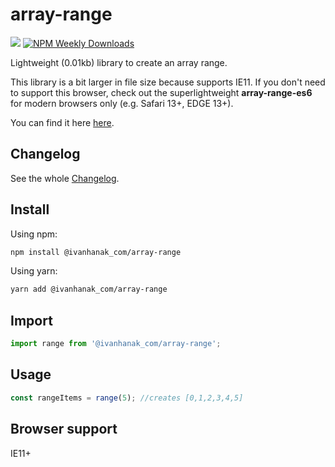 # array-range

[![](https://flat.badgen.net/npm/v/@ivanhanak_com/array-range?icon=npm)](https://www.npmjs.com/package/@ivanhanak_com/array-range)
[![NPM Weekly Downloads](https://badgen.net/npm/dw/@ivanhanak_com/array-range)](https://www.npmjs.com/package/@ivanhanak_com/array-range)

Lightweight (0.01kb) library to create an array range.

This library is a bit larger in file size because supports IE11. If you don't need to support this browser, check out the superlightweight **array-range-es6** for modern browsers only (e.g. Safari 13+, EDGE 13+). 

You can find it here [here](https://www.npmjs.com/package/@ivanhanak_com/array-range). 

## Changelog

See the whole [Changelog](/CHANGELOG.md).

## Install

Using npm:

```sh
npm install @ivanhanak_com/array-range
```

Using yarn:

```sh
yarn add @ivanhanak_com/array-range
```

## Import
```javascript
import range from '@ivanhanak_com/array-range';
```

## Usage

```javascript
const rangeItems = range(5); //creates [0,1,2,3,4,5]
```

## Browser support
IE11+